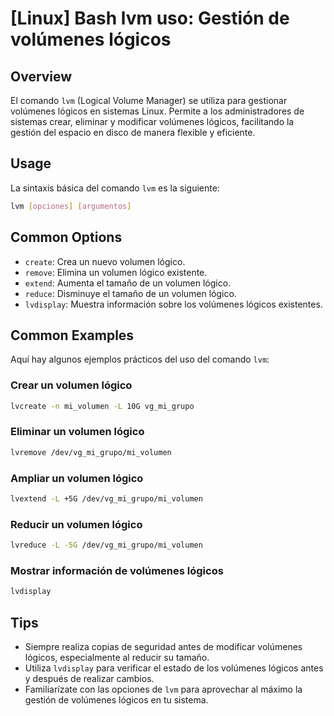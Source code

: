 # [Linux] Bash lvm uso: Gestión de volúmenes lógicos

## Overview
El comando `lvm` (Logical Volume Manager) se utiliza para gestionar volúmenes lógicos en sistemas Linux. Permite a los administradores de sistemas crear, eliminar y modificar volúmenes lógicos, facilitando la gestión del espacio en disco de manera flexible y eficiente.

## Usage
La sintaxis básica del comando `lvm` es la siguiente:

```bash
lvm [opciones] [argumentos]
```

## Common Options
- `create`: Crea un nuevo volumen lógico.
- `remove`: Elimina un volumen lógico existente.
- `extend`: Aumenta el tamaño de un volumen lógico.
- `reduce`: Disminuye el tamaño de un volumen lógico.
- `lvdisplay`: Muestra información sobre los volúmenes lógicos existentes.

## Common Examples
Aquí hay algunos ejemplos prácticos del uso del comando `lvm`:

### Crear un volumen lógico
```bash
lvcreate -n mi_volumen -L 10G vg_mi_grupo
```

### Eliminar un volumen lógico
```bash
lvremove /dev/vg_mi_grupo/mi_volumen
```

### Ampliar un volumen lógico
```bash
lvextend -L +5G /dev/vg_mi_grupo/mi_volumen
```

### Reducir un volumen lógico
```bash
lvreduce -L -5G /dev/vg_mi_grupo/mi_volumen
```

### Mostrar información de volúmenes lógicos
```bash
lvdisplay
```

## Tips
- Siempre realiza copias de seguridad antes de modificar volúmenes lógicos, especialmente al reducir su tamaño.
- Utiliza `lvdisplay` para verificar el estado de los volúmenes lógicos antes y después de realizar cambios.
- Familiarízate con las opciones de `lvm` para aprovechar al máximo la gestión de volúmenes lógicos en tu sistema.